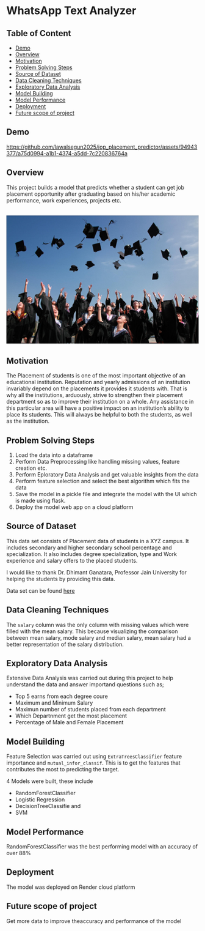 # WhatsApp Text Analyzer

## Table of Content
*  [Demo](#demo)
* [Overview](#overview)
* [Motivation](#motivation)
* [Problem Solving Steps](#problem-solving-steps)
* [Source of Dataset](#source-of-dataset)
* [Data Cleaning Techniques](#data-cleaning-techniques)
* [Exploratory Data Analysis](#exploratory-data-analysis)
* [Model Building](#model-building)
* [Model Performance](#model-performance)
* [Deployment](#deployment)
* [Future scope of project](#future-scope-of-project)

## Demo




https://github.com/lawalsegun2025/jop_placement_predictor/assets/94943377/a75d0994-a1b1-4374-a5dd-7c220836764a




## Overview

This project builds a model that predicts whether a student can get job placement opportunity after graduating based on his/her academic performance, work experiences, projects etc. 
</br></br>

<div align="center">
  <img src="img/students.jpeg">
</div>

## Motivation

The Placement of students is one of the most important objective of an educational institution. Reputation and yearly admissions of an institution invariably depend on the placements it provides it students with. That is why all the institutions, arduously, strive to strengthen their placement department so as to improve their institution on a whole. Any assistance in this particular area will have a positive impact on an institution’s ability to place its students. This will always be helpful to both the students, as well as the institution. 

## Problem Solving Steps
1. Load the data into a dataframe
2. Perform Data Preprocessing like handling missing values, feature creation etc.
3. Perform Eploratory Data Analysis and get valuable insights from the data
4. Perform feature selection and select the best algorithm which fits the data
5. Save the model in a pickle file and integrate the model with the UI which is made using flask.
6. Deploy the model web app on a cloud platform

## Source of Dataset

This data set consists of Placement data of students in a XYZ campus. It includes secondary and higher secondary school percentage and specialization. It also includes degree specialization, type and Work experience and salary offers to the placed students.

I would like to thank Dr. Dhimant Ganatara, Professor Jain University for helping the students by providing this data.

Data set can be found [here](https://www.kaggle.com/datasets/benroshan/factors-affecting-campus-placement)

## Data Cleaning Techniques

The `salary` column was the only column with missing values which were filled with the mean salary. This because visualizing the comparison between mean salary, mode salary and median salary, mean salary had a better representation of the salary distribution.

## Exploratory Data Analysis

Extensive Data Analysis was carried out during this project to help understand the data and answer importand questions such as;
- Top 5 earns from each degree coure
- Maximum and Minimum Salary
- Maximun number of students placed from each department
- Which Departnment get the most placement
- Percentage of Male and Female Placement

## Model Building
Feature Selection was carried out using `ExtraTreesClassifier` feature importance and `mutual_infor_classif`. This is to get the features that contributes the most to predicting the target.

4 Models were built, these include
- RandomForestClassifier
- Logistic Regression
- DecisionTreeClassifie and
- SVM 


## Model Performance

RandomForestClassifier was the best performing model with an accuracy of over 88%

## Deployment

The model was deployed on Render cloud platform

## Future scope of project

Get more data to improve theaccuracy and performance of the model



